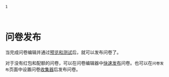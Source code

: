 ```index
1
```

```tag

```

```summary

```
# 问卷发布
当完成问卷编辑并通过[预览和测试](../06preview/concept.md)后，就可以发布问卷了。

对于没有红包和配额的问卷，可以在问卷编辑器中[快速发布](./01quickPublish.md)问卷。也可以在`问卷发布`页面中设置问卷[收集器](./surveyCollector/01newCollector.md)后发布问卷。